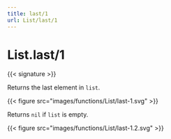 ```yaml
---
title: last/1
url: List/last/1
---
```


# List.last/1

{{< signature >}}

Returns the last element in `list`.

{{< figure src="images/functions/List/last-1.svg" >}}

Returns `nil` if `list` is empty.

{{< figure src="images/functions/List/last-1.2.svg" >}}